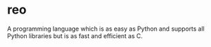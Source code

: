 # reo
 A programming language which is as easy as Python and supports all Python libraries but is as fast and efficient as C.
